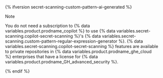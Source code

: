 {% ifversion secret-scanning-custom-pattern-ai-generated %}

> [!NOTE]
> You do not need a subscription to {% data variables.product.prodname_copilot %} to use {% data variables.secret-scanning.copilot-secret-scanning %}'s {% data variables.secret-scanning.custom-pattern-regular-expression-generator %}. {% data variables.secret-scanning.copilot-secret-scanning %} features are available to private repositories in {% data variables.product.prodname_ghe_cloud %} enterprises that have a license for {% data variables.product.prodname_GH_advanced_security %}.

{% endif %}
